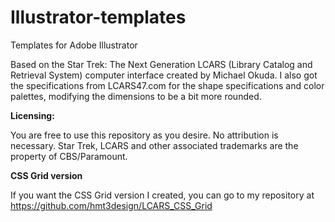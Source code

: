 # Illustrator-templates
Templates for Adobe Illustrator

Based on the Star Trek: The Next Generation LCARS (Library Catalog and Retrieval System) computer interface created by Michael Okuda. I also got the specifications from LCARS47.com for the shape specifications and color palettes, modifying the dimensions to be a bit more rounded.

<strong>Licensing:</strong>

You are free to use this repository as you desire. No attribution is necessary. Star Trek, LCARS and other associated trademarks are the property of CBS/Paramount.

<strong>CSS Grid version</strong>

If you want the CSS Grid version I created, you can go to my repository at https://github.com/hmt3design/LCARS_CSS_Grid
